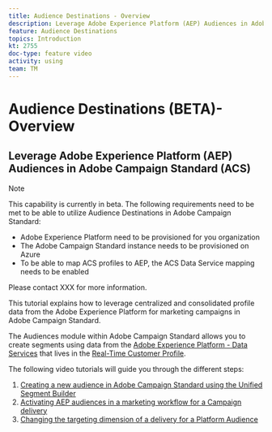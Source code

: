 ```yaml
---
title: Audience Destinations - Overview
description: Leverage Adobe Experience Platform (AEP) Audiences in Adobe Campaign Standard (ACS)
feature: Audience Destinations
topics: Introduction
kt: 2755
doc-type: feature video
activity: using
team: TM
---
```


# Audience Destinations (BETA)- Overview 

## Leverage Adobe Experience Platform (AEP) Audiences in Adobe Campaign Standard (ACS) 

>[!NOTE]
>
>This capability is currently in beta. The following requirements need to be met to be able to utilize Audience Destinations in Adobe Campaign Standard: 
>* Adobe Experience Platform need to be provisioned for you organization
>* The Adobe Campaign Standard instance needs to be provisioned on Azure
>* To be able to map ACS profiles to AEP, the ACS Data Service mapping needs to be enabled
>
>Please contact XXX for more information.
>

This tutorial explains how to leverage centralized and consolidated profile data from the Adobe Experience Platform for marketing campaigns in Adobe Campaign Standard.

The Audiences module within Adobe Campaign Standard  allows you to create segments using data from the [Adobe Experience Platform - Data Services](https://www.adobe.io/apis/experienceplatform/home/services.html) that lives in the [Real-Time Customer Profile](https://docs.adobe.com/content/help/en/platform-learn/tutorials/profiles/understanding-the-real-time-customer-profile.html). 

The following video tutorials will guide you through the different steps:

1. [Creating a new audience in Adobe Campaign Standard using the Unified Segment Builder](/help/acs/profiles-and-audiences/audience-destinations/creating-audiences-using-segment-builder.md)
2. [Activating AEP audiences in a marketing workflow for a Campaign delivery](/help/acs/profiles-and-audiences/audience-destinations/activating-aep-audiences.md)
3. [Changing the targeting dimension of a delivery for a Platform Audience](/help/acs/profiles-and-audiences/audience-destinations/changing-targeting-dimension.md)
  